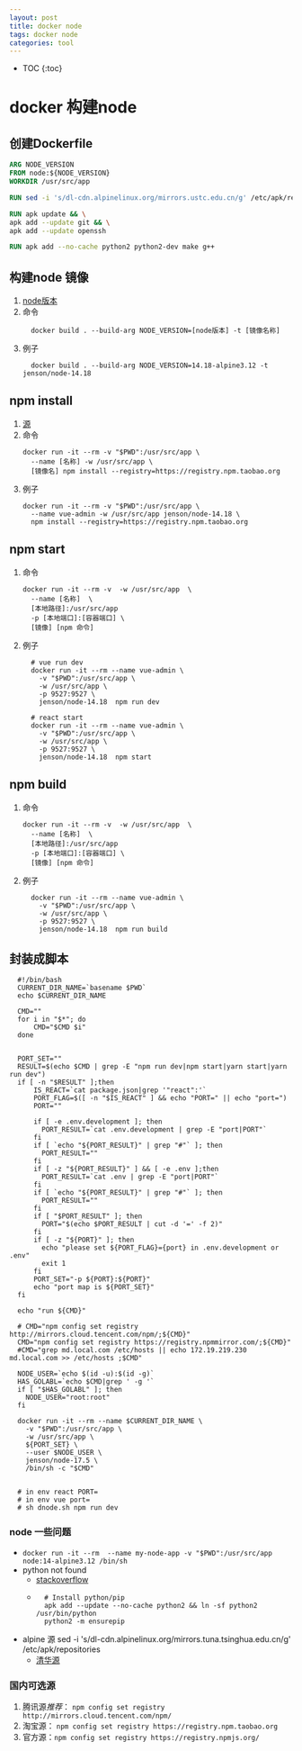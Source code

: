 ```yaml
---
layout: post
title: docker node
tags: docker node
categories: tool
---
```


* TOC
{:toc}

# docker 构建node
## 创建Dockerfile
```Dockerfile
ARG NODE_VERSION
FROM node:${NODE_VERSION}
WORKDIR /usr/src/app

RUN sed -i 's/dl-cdn.alpinelinux.org/mirrors.ustc.edu.cn/g' /etc/apk/repositories

RUN apk update && \
apk add --update git && \
apk add --update openssh

RUN apk add --no-cache python2 python2-dev make g++
```


## 构建node 镜像
<!-- docker build --build-arg request_domain=mydomain Dockerfile -->
1. [node版本](https://hub.docker.com/_/node?tab=tags)
1. 命令
    ```shell
      docker build . --build-arg NODE_VERSION=[node版本] -t [镜像名称]
    ```
1. 例子
    ```shell
      docker build . --build-arg NODE_VERSION=14.18-alpine3.12 -t jenson/node-14.18
    ```

## npm install 
1. [源](https://www.cnblogs.com/steven-yang/p/12317646.html)
1. 命令
    ```shell
    docker run -it --rm -v "$PWD":/usr/src/app \
      --name [名称] -w /usr/src/app \
      [镜像名] npm install --registry=https://registry.npm.taobao.org
    ```
1. 例子
    ```shell
    docker run -it --rm -v "$PWD":/usr/src/app \
      --name vue-admin -w /usr/src/app jenson/node-14.18 \
      npm install --registry=https://registry.npm.taobao.org
    ```

## npm start 
1. 命令
    ```shell
    docker run -it --rm -v  -w /usr/src/app  \
      --name [名称]  \
      [本地路径]:/usr/src/app
      -p [本地端口]:[容器端口] \
      [镜像] [npm 命令]
    ```
1. 例子
    ```shell
      # vue run dev
      docker run -it --rm --name vue-admin \
        -v "$PWD":/usr/src/app \
        -w /usr/src/app \
        -p 9527:9527 \
        jenson/node-14.18  npm run dev
      
      # react start
      docker run -it --rm --name vue-admin \
        -v "$PWD":/usr/src/app \
        -w /usr/src/app \
        -p 9527:9527 \
        jenson/node-14.18  npm start
    ```

## npm build
1. 命令
    ```shell
    docker run -it --rm -v  -w /usr/src/app  \
      --name [名称]  \
      [本地路径]:/usr/src/app
      -p [本地端口]:[容器端口] \
      [镜像] [npm 命令]
    ```
1. 例子
    ```shell
      docker run -it --rm --name vue-admin \
        -v "$PWD":/usr/src/app \
        -w /usr/src/app \
        -p 9527:9527 \
        jenson/node-14.18  npm run build
    ```

## 封装成脚本
  ```shell
    #!/bin/bash
    CURRENT_DIR_NAME=`basename $PWD`
    echo $CURRENT_DIR_NAME

    CMD=""
    for i in "$*"; do
        CMD="$CMD $i"
    done


    PORT_SET=""
    RESULT=$(echo $CMD | grep -E "npm run dev|npm start|yarn start|yarn run dev")
    if [ -n "$RESULT" ];then
        IS_REACT=`cat package.json|grep '"react":'`
        PORT_FLAG=$([ -n "$IS_REACT" ] && echo "PORT=" || echo "port=")
        PORT=""

        if [ -e .env.development ]; then
          PORT_RESULT=`cat .env.development | grep -E "port|PORT"`
        fi
        if [ `echo "${PORT_RESULT}" | grep "#"` ]; then
          PORT_RESULT=""
        fi
        if [ -z "${PORT_RESULT}" ] && [ -e .env ];then
          PORT_RESULT=`cat .env | grep -E "port|PORT"`
        fi
        if [ `echo "${PORT_RESULT}" | grep "#"` ]; then
          PORT_RESULT=""
        fi
        if [ "$PORT_RESULT" ]; then
          PORT="$(echo $PORT_RESULT | cut -d '=' -f 2)"
        fi
        if [ -z "${PORT}" ]; then
          echo "please set ${PORT_FLAG}={port} in .env.development or .env"
          exit 1
        fi
        PORT_SET="-p ${PORT}:${PORT}"
        echo "port map is ${PORT_SET}"
    fi

    echo "run ${CMD}"

    # CMD="npm config set registry http://mirrors.cloud.tencent.com/npm/;${CMD}"
    CMD="npm config set registry https://registry.npmmirror.com/;${CMD}"
    #CMD="grep md.local.com /etc/hosts || echo 172.19.219.230  md.local.com >> /etc/hosts ;$CMD"

    NODE_USER=`echo $(id -u):$(id -g)`
    HAS_GOLABL=`echo $CMD|grep ' -g '`
    if [ "$HAS_GOLABL" ]; then
      NODE_USER="root:root"
    fi

    docker run -it --rm --name $CURRENT_DIR_NAME \
      -v "$PWD":/usr/src/app \
      -w /usr/src/app \
      ${PORT_SET} \
      --user $NODE_USER \
      jenson/node-17.5 \
      /bin/sh -c "$CMD"


    # in env react PORT=
    # in env vue port=
    # sh dnode.sh npm run dev
```

### node 一些问题
- ```docker run -it --rm  --name my-node-app -v "$PWD":/usr/src/app  node:14-alpine3.12 /bin/sh```
- python not found 
  - [stackoverflow](https://stackoverflow.com/questions/62554991/how-do-i-install-python-on-alpine-linux)
  - 
    ```
      # Install python/pip
      apk add --update --no-cache python2 && ln -sf python2 /usr/bin/python
      python2 -m ensurepip
    ```
- alpine 源  sed -i 's/dl-cdn.alpinelinux.org/mirrors.tuna.tsinghua.edu.cn/g' /etc/apk/repositories
    - [清华源](https://mirrors.tuna.tsinghua.edu.cn/help/alpine/)

### 国内可选源
1. 腾讯源*推荐*：  ```npm config set registry http://mirrors.cloud.tencent.com/npm/```
1. 淘宝源：  ```npm config set registry https://registry.npm.taobao.org```
1. 官方源：```npm config set registry https://registry.npmjs.org/```
